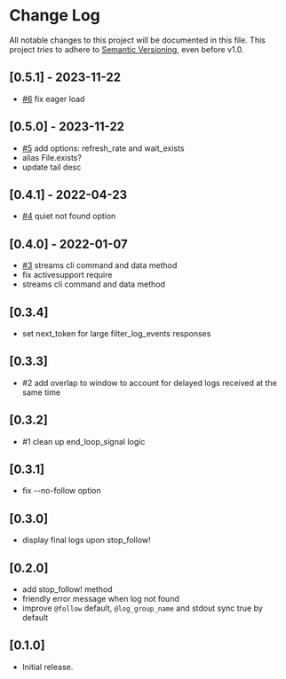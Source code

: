 # Change Log

All notable changes to this project will be documented in this file.
This project *tries* to adhere to [Semantic Versioning](http://semver.org/), even before v1.0.

## [0.5.1] - 2023-11-22
- [#6](https://github.com/tongueroo/aws-logs/pull/6) fix eager load

## [0.5.0] - 2023-11-22
- [#5](https://github.com/tongueroo/aws-logs/pull/5) add options: refresh_rate and wait_exists
- alias File.exists?
- update tail desc

## [0.4.1] - 2022-04-23
- [#4](https://github.com/tongueroo/aws-logs/pull/4) quiet not found option

## [0.4.0] - 2022-01-07
- [#3](https://github.com/tongueroo/aws-logs/pull/3) streams cli command and data method
- fix activesupport require
- streams cli command and data method

## [0.3.4]
- set next_token for large filter_log_events responses

## [0.3.3]
- #2 add overlap to window to account for delayed logs received at the same time

## [0.3.2]
- #1 clean up end_loop_signal logic

## [0.3.1]
- fix --no-follow option

## [0.3.0]
- display final logs upon stop_follow!

## [0.2.0]
- add stop_follow! method
- friendly error message when log not found
- improve `@follow` default, `@log_group_name` and stdout sync true by default

## [0.1.0]
- Initial release.
